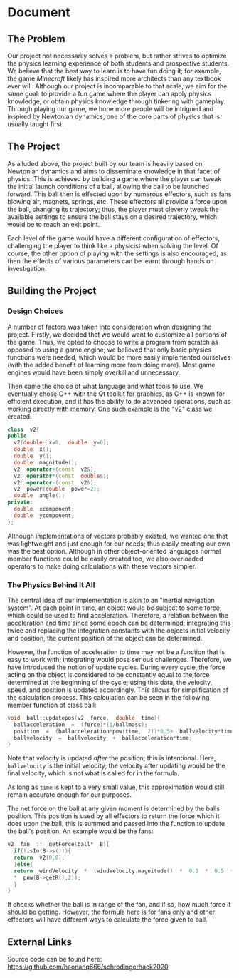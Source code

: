 # Document

## The Problem
Our project not necessarily solves a problem, but rather strives to optimize the physics learning experience of both students and prospective students. We believe that the best way to learn is to have fun doing it; for example, the game *Minecraft* likely has inspired more architects than any textbook ever will. Although our project is incomparable to that scale, we aim for the same goal: to provide a fun game where the player can apply physics knowledge, or obtain physics knowledge through tinkering with gameplay. Through playing our game, we hope more people will be intrigued and inspired by Newtonian dynamics, one of the core parts of physics that is usually taught first. 

## The Project
As alluded above, the project built by our team is heavily based on Newtonian dynamics and aims to disseminate knowledge in that facet of physics. This is achieved by building a game where the player can tweak the initial launch conditions of a ball, allowing the ball to be launched forward. This ball then is effected upon by numerous effectors, such as fans blowing air, magnets, springs, etc. These effectors all provide a force upon the ball, changing its trajectory; thus, the player must cleverly tweak the available settings to ensure the ball stays on a desired trajectory, which would be to reach an exit point. 

Each level of the game would have a different configuration of effectors, challenging the player to think like a physicist when solving the level. Of course, the other option of playing with the settings is also encouraged, as then the effects of various parameters can be learnt through hands on investigation. 

## Building the Project
### Design Choices

A number of factors was taken into consideration when designing the project. Firstly, we decided that we would want to customize all portions of the game. Thus, we opted to choose to write a program from scratch as opposed to using a game engine; we believed that only basic physics functions were needed, which would be more easily implemented ourselves (with the added benefit of learning more from doing more). Most game engines would have been simply overkill and unnecessary. 

Then came the choice of what language and what tools to use. We eventually chose C++ with the Qt toolkit for graphics, as C++ is known for efficient execution, and it has the ability to do advanced operations, such as working directly with memory. One such example is the "v2" class we created:
```c++
class  v2{
public:
  v2(double  x=0,  double  y=0);
  double  x();
  double  y();
  double  magnitude();
  v2  operator+(const  v2&);
  v2  operator*(const  double&);
  v2  operator-(const  v2&);
  v2  power(double  power=2);
  double  angle();
private:
  double  xcomponent;
  double  ycomponent;
};
```
Although implementations of vectors probably existed, we wanted one that was lightweight and just enough for our needs; thus easily creating our own was the best option. Although in other object-oriented languages normal member functions could be easily created too, we also overloaded operators to make doing calculations with these vectors simpler. 

### The Physics Behind It All

The central idea of our implementation is akin to an "inertial navigation system". At each point in time, an object would be subject to some force, which could be used to find acceleration. Therefore, a relation between the acceleration and time since some epoch can be determined; integrating this twice and replacing the integration constants with the objects initial velocity and position, the current position of the object can be determined. 

However, the function of acceleration to time may not be a function that is easy to work with; integrating would pose serious challenges. Therefore, we have introduced the notion of update cycles. During every cycle, the force acting on the object is considered to be constantly equal to the force determined at the beginning of the cycle; using this data, the velocity, speed, and position is updated accordingly. This allows for simplification of the calculation process. This calculation can be seen in the following member function of class ball:
```c++
void  ball::updatepos(v2  force,  double  time){
  ballacceleration  =  (force)*(1/ballmass);
  position  =  (ballacceleration*pow(time,  2))*0.5+  ballvelocity*time+position;
  ballvelocity  =  ballvelocity  +  ballacceleration*time;
}
```
Note that velocity is updated *after* the position; this is intentional. Here, ```ballvelocity``` is the initial velocity; the velocity after updating would be the final velocity, which is not what is called for in the formula. 

As long as ```time``` is kept to a very small value, this approximation would still remain accurate enough for our purposes. 

The net force on the ball at any given moment is determined by the balls position. This position is used by all effectors to return the force which it does upon the ball; this is summed and passed into the function to update the ball's position. An example would be the fans:
```c++
v2  fan  ::  getForce(ball*  B){
  if(!isIn(B->s())){
  return  v2(0,0);
  }else{
  return  windVelocity  *  (windVelocity.magnitude()  *  0.3  *  0.5  *  windDensity  *  M_PI  
  *  pow(B->getR(),2));
  }
}
``` 
It checks whether the ball is in range of the fan, and if so, how much force it should be getting. However, the formula here is for fans only and other effectors will have different ways to calculate the force given to ball. 

## External Links
Source code can be found here: https://github.com/haonanq666/schrodingerhack2020

